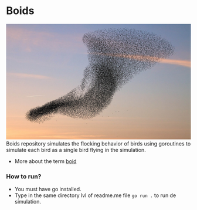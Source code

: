 # Boids
![Alt text](./assets/image.png)
Boids repository simulates the flocking behavior of birds using goroutines to simulate each bird as a single bird flying in the simulation.

- More about the term [boid](https://en.wikipedia.org/wiki/Boids)

### How to run?
- You must have go installed.
- Type in the same directory lvl of readme.me file  `go run .` to run de simulation.